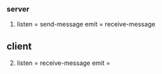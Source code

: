 ### server

1. listen = send-message
   emit = receive-message

## client

2. listen = receive-message
   emit =
